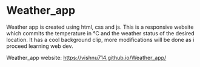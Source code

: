# Weather_app

Weather app is created using html, css and js. This is a responsive website which commits the temperature in °C and the weather status of the desired location.
It has a cool background clip, more modifications will be done as i proceed learning web dev.

Weather_app website: https://vishnu714.github.io/Weather_app/ 

